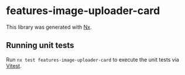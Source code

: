 # features-image-uploader-card

This library was generated with [Nx](https://nx.dev).

## Running unit tests

Run `nx test features-image-uploader-card` to execute the unit tests via [Vitest](https://vitest.dev/).
